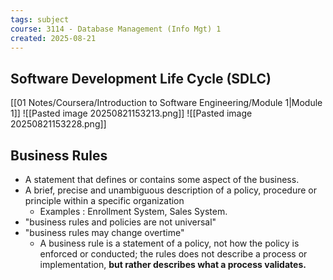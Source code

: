 ```yaml
---
tags: subject
course: 3114 - Database Management (Info Mgt) 1
created: 2025-08-21
---
```

## Software Development Life Cycle (SDLC)
[[01 Notes/Coursera/Introduction to Software Engineering/Module 1|Module 1]]
![[Pasted image 20250821153213.png]]
![[Pasted image 20250821153228.png]]
## Business Rules
- A statement that defines or contains some aspect of the business.
- A brief, precise and unambiguous description of a policy, procedure or principle within a specific organization
	- Examples :
		Enrollment System, Sales System.
- "business rules and policies are not universal"
- "business rules may change overtime"
	- A business rule is a statement of a policy, not how the policy is enforced or conducted; the rules does not describe a process or implementation, **but rather describes what a process validates.**